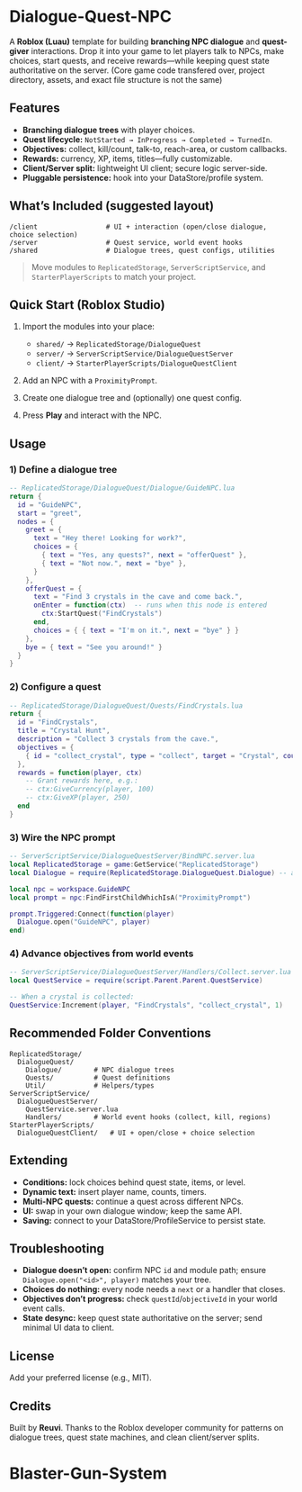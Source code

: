 # Dialogue-Quest-NPC

A **Roblox (Luau)** template for building **branching NPC dialogue** and **quest-giver** interactions. Drop it into your game to let players talk to NPCs, make choices, start quests, and receive rewards—while keeping quest state authoritative on the server.
(Core game code transfered over, project directory, assets, and exact file structure is not the same)
## Features

- **Branching dialogue trees** with player choices.
- **Quest lifecycle:** `NotStarted → InProgress → Completed → TurnedIn`.
- **Objectives:** collect, kill/count, talk-to, reach-area, or custom callbacks.
- **Rewards:** currency, XP, items, titles—fully customizable.
- **Client/Server split:** lightweight UI client; secure logic server-side.
- **Pluggable persistence:** hook into your DataStore/profile system.

## What’s Included (suggested layout)

```
/client                 # UI + interaction (open/close dialogue, choice selection)
/server                 # Quest service, world event hooks
/shared                 # Dialogue trees, quest configs, utilities
```

> Move modules to `ReplicatedStorage`, `ServerScriptService`, and `StarterPlayerScripts` to match your project.

## Quick Start (Roblox Studio)

1. Import the modules into your place:

   - `shared/` → `ReplicatedStorage/DialogueQuest`
   - `server/` → `ServerScriptService/DialogueQuestServer`
   - `client/` → `StarterPlayerScripts/DialogueQuestClient`

2. Add an NPC with a `ProximityPrompt`.
3. Create one dialogue tree and (optionally) one quest config.
4. Press **Play** and interact with the NPC.

## Usage

### 1) Define a dialogue tree

```lua
-- ReplicatedStorage/DialogueQuest/Dialogue/GuideNPC.lua
return {
  id = "GuideNPC",
  start = "greet",
  nodes = {
    greet = {
      text = "Hey there! Looking for work?",
      choices = {
        { text = "Yes, any quests?", next = "offerQuest" },
        { text = "Not now.", next = "bye" },
      }
    },
    offerQuest = {
      text = "Find 3 crystals in the cave and come back.",
      onEnter = function(ctx)  -- runs when this node is entered
        ctx:StartQuest("FindCrystals")
      end,
      choices = { { text = "I'm on it.", next = "bye" } }
    },
    bye = { text = "See you around!" }
  }
}
```

### 2) Configure a quest

```lua
-- ReplicatedStorage/DialogueQuest/Quests/FindCrystals.lua
return {
  id = "FindCrystals",
  title = "Crystal Hunt",
  description = "Collect 3 crystals from the cave.",
  objectives = {
    { id = "collect_crystal", type = "collect", target = "Crystal", count = 3 },
  },
  rewards = function(player, ctx)
    -- Grant rewards here, e.g.:
    -- ctx:GiveCurrency(player, 100)
    -- ctx:GiveXP(player, 250)
  end
}
```

### 3) Wire the NPC prompt

```lua
-- ServerScriptService/DialogueQuestServer/BindNPC.server.lua
local ReplicatedStorage = game:GetService("ReplicatedStorage")
local Dialogue = require(ReplicatedStorage.DialogueQuest.Dialogue) -- adjust path

local npc = workspace.GuideNPC
local prompt = npc:FindFirstChildWhichIsA("ProximityPrompt")

prompt.Triggered:Connect(function(player)
  Dialogue.open("GuideNPC", player)
end)
```

### 4) Advance objectives from world events

```lua
-- ServerScriptService/DialogueQuestServer/Handlers/Collect.server.lua
local QuestService = require(script.Parent.Parent.QuestService)

-- When a crystal is collected:
QuestService:Increment(player, "FindCrystals", "collect_crystal", 1)
```

## Recommended Folder Conventions

```
ReplicatedStorage/
  DialogueQuest/
    Dialogue/        # NPC dialogue trees
    Quests/          # Quest definitions
    Util/            # Helpers/types
ServerScriptService/
  DialogueQuestServer/
    QuestService.server.lua
    Handlers/        # World event hooks (collect, kill, regions)
StarterPlayerScripts/
  DialogueQuestClient/   # UI + open/close + choice selection
```

## Extending

- **Conditions:** lock choices behind quest state, items, or level.
- **Dynamic text:** insert player name, counts, timers.
- **Multi-NPC quests:** continue a quest across different NPCs.
- **UI:** swap in your own dialogue window; keep the same API.
- **Saving:** connect to your DataStore/ProfileService to persist state.

## Troubleshooting

- **Dialogue doesn’t open:** confirm NPC `id` and module path; ensure `Dialogue.open("<id>", player)` matches your tree.
- **Choices do nothing:** every node needs a `next` or a handler that closes.
- **Objectives don’t progress:** check `questId`/`objectiveId` in your world event calls.
- **State desync:** keep quest state authoritative on the server; send minimal UI data to client.

## License

Add your preferred license (e.g., MIT).

## Credits

Built by **Reuvi**. Thanks to the Roblox developer community for patterns on dialogue trees, quest state machines, and clean client/server splits.
# Blaster-Gun-System
